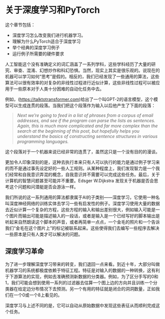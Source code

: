 # 关于深度学习和PyTorch

这个章节包括：

- 深度学习怎么改变我们进行机器学习。
- 理解为什么PyTorch适合于深度学习
- 举个经典的深度学习例子
- 运行例子所需要的硬件要求



人工智能这个没有准确定义的词汇涵盖了一系列学科，这些学科经历了大量的研究、审查、混淆、幻想炒作和科幻恐惧。当然，现实上其实是很乐观的。说现在的机器可以学习如何“思考”是假的。相反的，我们已经发现了一些通用的算法，这些算法可以很有效率的对复杂的非线性过程进行近似计算，这些非线性过程可以被应用于一些原本对于人类十分困难的自动化任务中去。

例如，(https://talktotransformer.com)给出了一个叫GPT-2的语言模型，这个模型可以生成连贯的段落。当我们把这个段落作为输入以后他产生了下面的段落：

> *Next we’re going to feed in a list of phrases from a corpus of email addresses, and see if the program can parse the lists as sentences. Again, this is much more complicated and far more complex than the search at the beginning of this post, but hopefully helps you understand the basics of constructing sentence structures in various programming languages.*

这个段落对于一个机器来说已经非常的连贯了，虽然这只是一个没有目的的漫谈。

更加令人印象深刻的是，这种去执行本来只有人可以执行的能力是通过例子学习来的而不是通过事先设定好的一些人工规则。从某种程度上，我们发现智力是一个我们经常和自我意识弄混的概念，自我意识并不需要可以完成这些任务。最后，关于计算机的智慧问题甚至可能并不重要。Edsger W.Dijkstra 发现关于机器是否会思考这个问题和问潜艇是否会游泳一样。

我们所说的这一系列通用的算法都隶属于AI的子类别——深度学习，它使用一种名叫深度神经网络的训练实体去学习一些有启发性的例子。深度学习使用大量的数据去近似计算一个复杂的方程，这些方程的输入和输出差别很大，例如输入可能是一个图片而输出可能是描述输入的一段话，或者是输入是一个已经写好的脚本输出是听起来自然朗读这个脚本的声音，或者再简单一点点，一个金毛的照片和一个告诉我们“金毛在这个图片上”的标记被联系起来。这些使得我们去编写一些程序去解决一些原本是只有人类才可以解决的问题。

## 深度学习革命

为了进一步理解深度学习带来的转变，我们退回一点来看。到近十年，大部分叫做机器学习的系统都极度依赖于特征工程。特征是对输入的数据的一种转换，这有利于下游算法的实现，例如去准确预测新数据的分类器。例如，为了区分手写的0和1，我们可能会想到使用一系列的过滤器去估算一个图上边的方向并且训练一个分类器在给定边分布情况下去预测。另一个有用的特征就是闭合的洞洞数量，正如我们在一个0或一个8上看见的。

深度学习与上述不同的是，它可以自动从原始数据中发现这些表征从而顺利完成这个任务。